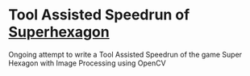 # Tool Assisted Speedrun of [Superhexagon](https://www.gog.com/game/super_hexagon)
Ongoing attempt to write a Tool Assisted Speedrun of the game Super Hexagon with Image Processing using OpenCV
